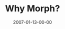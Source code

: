 ---
layout: message
category: message
series: "Morph"
title: "Why Morph?"
date: 2007-01-13-00-00
message_id: 36
audio: "http://s3.amazonaws.com/crossroads-media/messages/audio/Morph_2_Why_Morph_01-14-07_Mingo.mp3"
audio-duration: "31:16"
explicit: false
---